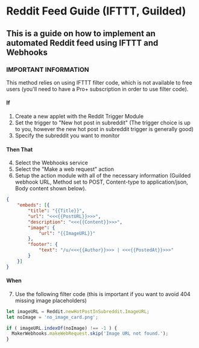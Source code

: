 # Reddit Feed Guide (IFTTT, Guilded)
## This is a guide on how to implement an automated Reddit feed using IFTTT and Webhooks

### IMPORTANT INFORMATION
This method relies on using IFTTT filter code, which is not available to free users (you'll need to have a Pro+ subscription in order to use filter code).

#### If
1. Create a new applet with the Reddit Trigger Module
2. Set the trigger to "New hot post in subreddit" (The trigger choice is up to you, however the new hot post in subreddit trigger is generally good)
3. Specify the subreddit you want to monitor

#### Then That
4. Select the Webhooks service
5. Select the "Make a web request" action
6. Setup the action module with all of the necessary information (Guilded webhook URL, Method set to POST, Content-type to application/json, Body content shown below).
```json
{
	"embeds": [{
		"title": "{{Title}}",
		"url": "<<<{{PostURL}}>>>",
		"description": "<<<{{Content}}>>>",
		"image": {
			"url": "{{ImageURL}}"
		},
		"footer": {
			"text": "/u/<<<{{Author}}>>> | <<<{{PostedAt}}>>>"
		}
	}]
}
```

#### When
7. Use the following filter code (this is important if you want to avoid 404 missing image placeholders)
```javascript
let imageURL = Reddit.newHotPostInSubreddit.ImageURL;
let noImage = 'no_image_card.png';

if ( imageURL.indexOf(noImage) !== -1 ) { 
  MakerWebhooks.makeWebRequest.skip('Image URL not found.');
}
```

